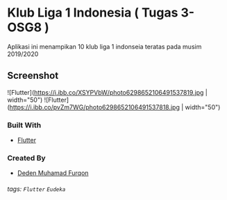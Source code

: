 # Klub Liga 1 Indonesia ( Tugas 3- OSG8 )
Aplikasi ini menampikan 10 klub liga 1 indonseia teratas pada musim 2019/2020

## Screenshot
![Flutter](https://i.ibb.co/XSYPVbW/photo6298652106491537819.jpg | width="50")
![Flutter](https://i.ibb.co/pvZm7WG/photo6298652106491537818.jpg | width="50")

### Built With
- [Flutter](https://flutter.dev)


### Created By
- [Deden Muhamad Furqon](https://github.com/furqoncreative)


###### tags: `Flutter` `Eudeka`
